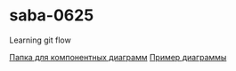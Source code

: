 # saba-0625
Learning git flow

[Папка для компонентных диаграмм](/component_diagrams)
[Пример диаграммы](/component_diagrams/example.md)
